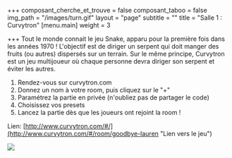 +++
composant_cherche_et_trouve = false
composant_taboo = false
img_path = "/images/turn.gif"
layout = "page"
subtitle = ""
title = "Salle 1 : Curvytron"
[menu.main]
weight = 3

+++
Tout le monde connait le jeu Snake, apparu pour la première fois dans les années 1970 ! L'objectif est de diriger un serpent qui doit manger des fruits (ou autres) dispersés sur un terrain. Sur le même principe, Curvytron est un jeu multijoueur où chaque personne devra diriger son serpent et éviter les autres.

1. Rendez-vous sur curvytron.com
2. Donnez un nom à votre room, puis cliquez sur le "+"
3. Paramétrez la partie en privée (n'oubliez pas de partager le code)
4. Choisissez vos presets
5. Lancez la partie dès que les joueurs ont rejoint la room !

Lien: [http://www.curvytron.com/#/](http://www.curvytron.com/#/room/goodbye-lauren "Lien vers le jeu")

![](/images/COi66NAWoAAeMP5.png)